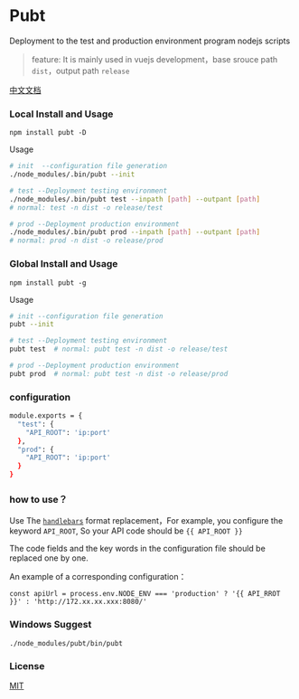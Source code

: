 # Pubt
Deployment to the test and production environment program nodejs scripts

> feature: It is mainly used in vuejs development，base srouce path `dist`，output path `release`

[中文文档](https://github.com/PolanZ/pubt/blob/master/README.md)

### Local Install and Usage

```
npm install pubt -D
```

Usage

``` bash
# init  --configuration file generation
./node_modules/.bin/pubt --init

# test --Deployment testing environment
./node_modules/.bin/pubt test --inpath [path] --outpant [path]
# normal: test -n dist -o release/test

# prod --Deployment production environment
./node_modules/.bin/pubt prod --inpath [path] --outpant [path]
# normal: prod -n dist -o release/prod

```


### Global Install and Usage

```
npm install pubt -g
```

Usage

``` bash
# init --configuration file generation
pubt --init

# test --Deployment testing environment
pubt test  # normal: pubt test -n dist -o release/test

# prod --Deployment production environment
pubt prod  # normal: pubt test -n dist -o release/prod

```

### configuration

```bash
module.exports = {
  "test": {
    "API_ROOT": 'ip:port'
  },
  "prod": {
    "API_ROOT": 'ip:port'
  }
}
```

### how to use？

Use The [```handlebars```](https://github.com/wycats/handlebars.js) format replacement，For example, you configure the keyword ```API_ROOT```, 
So your API code should be ```{{ API_ROOT }}```

The code fields and the key words in the configuration file should be replaced one by one.


An example of a corresponding configuration：
```
const apiUrl = process.env.NODE_ENV === 'production' ? '{{ API_RROT }}' : 'http://172.xx.xx.xxx:8080/'
```


### Windows Suggest

````
./node_modules/pubt/bin/pubt
````


### License

[MIT](http://opensource.org/licenses/MIT)